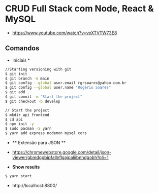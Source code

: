 # CRUD Full Stack com Node, React & MySQL

- https://www.youtube.com/watch?v=voXTVTW73E8 

## Comandos
* Iniciais *

```bash
//Starting versioning with git
$ git init 
$ git branch -m main
$ git config --global user.email rgrsoares@yahoo.com.br
$ git config --global user.name "Rogério Soares"
$ git add .
$ git commit -m "Start the project"
$ git checkout -b develop

// Start the project
$ mkdir api frontend
$ cd api
$ npm init -y 
$ sudo pacman -S yarn
$ yarn add express nodemon mysql cors

``` 

* ** Extensão para JSON **
- https://chromewebstore.google.com/detail/json-viewer/gbmdgpbipfallnflgajpaliibnhdgobh?pli=1 

* **Show results**
```bash
$ yarn start
```
- http://localhost:8800/